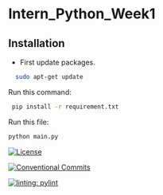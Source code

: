 # Intern_Python_Week1

## Installation


- First update packages. 

```bash
  sudo apt-get update
```
Run this command: 

```bash
 pip install -r requirement.txt
```
Run this file:
```bash
python main.py
```
[![License](https://img.shields.io/badge/License-Apache_2.0-blue.svg)](https://opensource.org/licenses/Apache-2.0)

[![Conventional Commits](https://img.shields.io/badge/Conventional%20Commits-1.0.0-%23FE5196?logo=conventionalcommits&logoColor=white)](https://conventionalcommits.org)

[![linting: pylint](https://img.shields.io/badge/linting-pylint-yellowgreen)](https://github.com/pylint-dev/pylint)